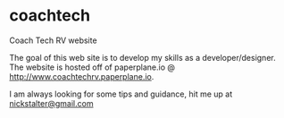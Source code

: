 coachtech
=========

Coach Tech RV website

The goal of this web site is to develop my skills as a developer/designer. 
The website is hosted off of paperplane.io @ http://www.coachtechrv.paperplane.io.


I am always looking for some tips and guidance, hit me up at nickstalter@gmail.com